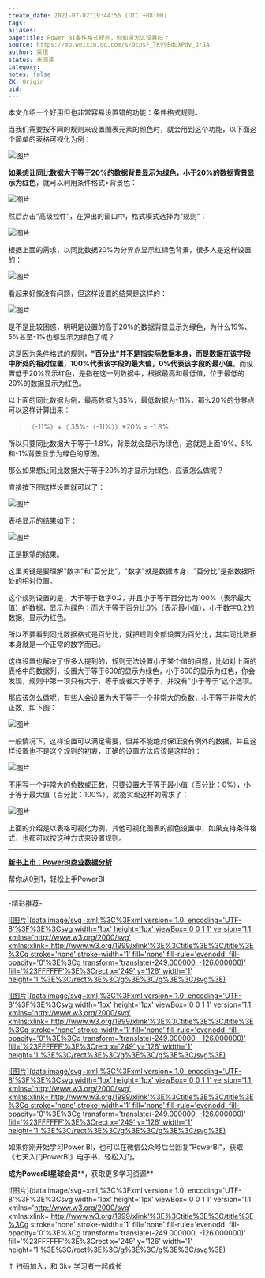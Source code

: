 ```yaml
---
create_date: 2021-07-02T19:44:55 (UTC +08:00)
tags:
aliases:
pagetitle: Power BI条件格式规则，你知道怎么设置吗？
source: https://mp.weixin.qq.com/s/OcpsF_TKV9EduXPdv_JrJA
author: 采悟
status: 未阅读
category:
notes: false
ZK: Origin
uid:
---
```


本文介绍一个好用但也非常容易设置错的功能：条件格式规则。

当我们需要按不同的规则来设置图表元素的颜色时，就会用到这个功能，以下面这个简单的表格可视化为例：  

![图片](https://mmbiz.qpic.cn/mmbiz_png/aHEbZtANQJNGZPkLT5R0IubKzBibzYVK1zkxe2Licib6BBatCBZaW6xicaFCIj7rauaIeKPBmMURnjQ1f73IbvTqLQ/640?wx_fmt=png&wxfrom=5&wx_lazy=1&wx_co=1)

**如果想让同比数据大于等于20%的数据背景显示为绿色，小于20%的数据背景显示为红色**，就可以利用条件格式>背景色：  

![图片](https://mmbiz.qpic.cn/mmbiz_png/aHEbZtANQJNGZPkLT5R0IubKzBibzYVK1ybMuKciaFgFojGXzd00PaIz251nHiakTavfKe5AYPO66tkFsnHGHznDA/640?wx_fmt=png&wxfrom=5&wx_lazy=1&wx_co=1)

然后点击“高级控件”，在弹出的窗口中，格式模式选择为“规则”：

![图片](https://mmbiz.qpic.cn/mmbiz_png/aHEbZtANQJNGZPkLT5R0IubKzBibzYVK1cXRCL6fqr1KIP9ERXmqDIZ6HcVx9VdV6DN4NPneWXelFfFbtxuESIg/640?wx_fmt=png&wxfrom=5&wx_lazy=1&wx_co=1)

根据上面的需求，以同比数据20%为分界点显示红绿色背景，很多人是这样设置的：

![图片](https://mmbiz.qpic.cn/mmbiz_png/aHEbZtANQJNGZPkLT5R0IubKzBibzYVK1YP7l9v6h1OHe6o5ufkoYkDu6MR6qFfa0aMgOKrDxAdhtiaicRThohNCQ/640?wx_fmt=png&wxfrom=5&wx_lazy=1&wx_co=1)

看起来好像没有问题，但这样设置的结果是这样的：  

![图片](https://mmbiz.qpic.cn/mmbiz_png/aHEbZtANQJNGZPkLT5R0IubKzBibzYVK1OFhr6mpZwR9P5LOdlIUUSg8JxPecPruaslXGO2epT6dfJIb5SCic4BQ/640?wx_fmt=png&wxfrom=5&wx_lazy=1&wx_co=1)

是不是比较困惑，明明是设置的高于20%的数据背景显示为绿色，为什么19%、5%甚至-1%也都显示为绿色了呢？  

这是因为条件格式的规则，**"百分比"并不是指实际数据本身，而是数据在该字段中所处的相对位置，100%代表该字段的最大值，0%代表该字段的最小值**，而设置低于20%显示红色，是指在这一列数据中，根据最高和最低值，位于最低的20%的数据显示为红色。

以上面的同比数据为例，最高数据为35%，最低数据为-11%，那么20%的分界点可以这样计算出来：

> （-11%）+（ 35%-（-11%））\*20% = -1.8%

所以只要同比数据大于等于-1.8%，背景就会显示为绿色，这就是上面19%、5%和-1%背景显示为绿色的原因。  

那么如果想让同比数据大于等于20%的才显示为绿色，应该怎么做呢？

直接按下图这样设置就可以了：  

![图片](https://mmbiz.qpic.cn/mmbiz_png/aHEbZtANQJNGZPkLT5R0IubKzBibzYVK1ZicUFrVS8T5cZ6kicyKHAib59sTo9cwmSjicXW37YzHvQR2DYvJp33lxNg/640?wx_fmt=png&wxfrom=5&wx_lazy=1&wx_co=1)

表格显示的结果如下：

![图片](https://mmbiz.qpic.cn/mmbiz_png/aHEbZtANQJNGZPkLT5R0IubKzBibzYVK1INMgzWVibZqrXyPep6xnvzoRS8L7HEibEkpq2QAEzaOyJTQy0kCRJe9Q/640?wx_fmt=png&wxfrom=5&wx_lazy=1&wx_co=1)

正是期望的结果。

这里关键是要理解"数字"和"百分比"，"数字"就是数据本身，"百分比"是指数据所处的相对位置。

这个规则设置的是，大于等于数字0.2，并且小于等于百分比为100%（表示最大值）的数据，显示为绿色；而大于等于百分比0%（表示最小值），小于数字0.2的数据，显示为红色。

所以不要看到同比数据格式是百分比，就把规则全部设置为百分比，其实同比数据本身就是一个正常的数字而已。  

这样设置也解决了很多人提到的，规则无法设置小于某个值的问题，比如对上面的表格中的数据列，设置大于等于600的显示为绿色，小于600的显示为红色，你会发现，规则中第一项只有大于、等于或者大于等于，并没有"小于等于"这个选项。  

那应该怎么做呢，有些人会设置为大于等于一个非常大的负数，小于等于非常大的正数，如下图：

![图片](https://mmbiz.qpic.cn/mmbiz_png/aHEbZtANQJNGZPkLT5R0IubKzBibzYVK18xvYnwWCVg1YVhUXg6ZTFayYaX3fbkt3RicRyoOQLibUicrPP4GlTbBkA/640?wx_fmt=png&wxfrom=5&wx_lazy=1&wx_co=1)

一般情况下，这样设置可以满足需要，但并不能绝对保证没有例外的数据，并且这样设置也不是这个规则的初衷，正确的设置方法应该是这样的：

![图片](https://mmbiz.qpic.cn/mmbiz_png/aHEbZtANQJNGZPkLT5R0IubKzBibzYVK1SyFYpoiaNbdmMRhMvglmnTFjhPf76gukyHv4ib9W9lE8kQAib0XGfUY3g/640?wx_fmt=png&wxfrom=5&wx_lazy=1&wx_co=1)

不用写一个非常大的负数或正数，只要设置大于等于最小值（百分比：0%），小于等于最大值（百分比：100%），就能实现这样的需求了：  

![图片](https://mmbiz.qpic.cn/mmbiz_png/aHEbZtANQJNGZPkLT5R0IubKzBibzYVK1cH1DLicAs398cewRJibfMYopRmpEZROwkLJBlOiaia81FAqRtFx4Sib04mQ/640?wx_fmt=png&wxfrom=5&wx_lazy=1&wx_co=1)

上面的介绍是以表格可视化为例，其他可视化图表的颜色设置中，如果支持条件格式，也都可以按这种方式来设置规则。

___

**[新书上市：PowerBI商业数据分析](http://mp.weixin.qq.com/s?__biz=MzA4MzQwMjY4MA==&mid=2484074987&idx=1&sn=5cf4ba4b683ee9136bb7a26f6e9bcf01&chksm=8e0c533cb97bda2add48a4576b9c1e230249a5a4160dd93cd677a37ea21d26fc9cc26fc4cb1c&scene=21#wechat_redirect)**

帮你从0到1，轻松上手PowerBI

___

\-精彩推荐-

[![图片](data:image/svg+xml,%3C%3Fxml version='1.0' encoding='UTF-8'%3F%3E%3Csvg width='1px' height='1px' viewBox='0 0 1 1' version='1.1' xmlns='http://www.w3.org/2000/svg' xmlns:xlink='http://www.w3.org/1999/xlink'%3E%3Ctitle%3E%3C/title%3E%3Cg stroke='none' stroke-width='1' fill='none' fill-rule='evenodd' fill-opacity='0'%3E%3Cg transform='translate(-249.000000, -126.000000)' fill='%23FFFFFF'%3E%3Crect x='249' y='126' width='1' height='1'%3E%3C/rect%3E%3C/g%3E%3C/g%3E%3C/svg%3E)](http://mp.weixin.qq.com/s?__biz=MzA4MzQwMjY4MA==&mid=2484074255&idx=1&sn=0c183ee84fd7fcc4e9dfb6baf39580c0&chksm=8e0c5dd8b97bd4ce1a617be83fe88938a0ba49668102ca3d10794c0e530f38c2950df75cf2ee&scene=21#wechat_redirect)

[![图片](data:image/svg+xml,%3C%3Fxml version='1.0' encoding='UTF-8'%3F%3E%3Csvg width='1px' height='1px' viewBox='0 0 1 1' version='1.1' xmlns='http://www.w3.org/2000/svg' xmlns:xlink='http://www.w3.org/1999/xlink'%3E%3Ctitle%3E%3C/title%3E%3Cg stroke='none' stroke-width='1' fill='none' fill-rule='evenodd' fill-opacity='0'%3E%3Cg transform='translate(-249.000000, -126.000000)' fill='%23FFFFFF'%3E%3Crect x='249' y='126' width='1' height='1'%3E%3C/rect%3E%3C/g%3E%3C/g%3E%3C/svg%3E)](http://mp.weixin.qq.com/s?__biz=MzA4MzQwMjY4MA==&mid=2484072351&idx=1&sn=fabb08c54790ac1225b470fd647c7a5e&chksm=8e0c4548b97bcc5e0450f1945a2c76039bbb42650bcb1edbc856820836d63d32af4c7780e31a&scene=21#wechat_redirect)

[![图片](data:image/svg+xml,%3C%3Fxml version='1.0' encoding='UTF-8'%3F%3E%3Csvg width='1px' height='1px' viewBox='0 0 1 1' version='1.1' xmlns='http://www.w3.org/2000/svg' xmlns:xlink='http://www.w3.org/1999/xlink'%3E%3Ctitle%3E%3C/title%3E%3Cg stroke='none' stroke-width='1' fill='none' fill-rule='evenodd' fill-opacity='0'%3E%3Cg transform='translate(-249.000000, -126.000000)' fill='%23FFFFFF'%3E%3Crect x='249' y='126' width='1' height='1'%3E%3C/rect%3E%3C/g%3E%3C/g%3E%3C/svg%3E)](http://mp.weixin.qq.com/s?__biz=MzA4MzQwMjY4MA==&mid=2484071399&idx=1&sn=44b4ba20c1cbe657f77b6c8d144b2b30&chksm=8e0c4130b97bc826d87746723f940404ce82ac9ebb38572bbfb1a89d7a48aaa750dffd92a28d&scene=21#wechat_redirect)

如果你刚开始学习Power BI，也可以在微信公众号后台回复"PowerBI"，获取《七天入门PowerBI》电子书，轻松入门。

**成为PowerBI星球会员****，获取更多学习资源**

![图片](data:image/svg+xml,%3C%3Fxml version='1.0' encoding='UTF-8'%3F%3E%3Csvg width='1px' height='1px' viewBox='0 0 1 1' version='1.1' xmlns='http://www.w3.org/2000/svg' xmlns:xlink='http://www.w3.org/1999/xlink'%3E%3Ctitle%3E%3C/title%3E%3Cg stroke='none' stroke-width='1' fill='none' fill-rule='evenodd' fill-opacity='0'%3E%3Cg transform='translate(-249.000000, -126.000000)' fill='%23FFFFFF'%3E%3Crect x='249' y='126' width='1' height='1'%3E%3C/rect%3E%3C/g%3E%3C/g%3E%3C/svg%3E)

↑ 扫码加入，和 3k+ 学习者一起成长
